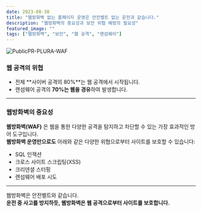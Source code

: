 ```yaml
---
date: 2023-08-30
title: "웹방화벽 없는 홈페이지 운영은 안전벨트 없는 운전과 같습니다."
description: "웹방화벽의 중요성과 보안 위협 예방의 필요성"
featured_image: ""
tags: ["웹방화벽", "보안", "웹 공격", "랜섬웨어"]
---
```


![PublicPR-PLURA-WAF](https://github.com/user-attachments/assets/6c5dee0a-d39a-49ae-a4bc-b30bb12ae770)

### 웹 공격의 위협

- 전체 **사이버 공격의 80%**는 웹 공격에서 시작됩니다.  
- 랜섬웨어 공격의 **70%는 웹을 경유**하여 발생합니다.

---

### 웹방화벽의 중요성

**웹방화벽(WAF)** 은 웹을 통한 다양한 공격을 탐지하고 차단할 수 있는 가장 효과적인 방어 도구입니다.  
**웹방화벽 운영만으로도** 아래와 같은 다양한 위협으로부터 사이트를 보호할 수 있습니다:

- SQL 인젝션
- 크로스 사이트 스크립팅(XSS)
- 크리덴셜 스터핑
- 랜섬웨어 배포 시도

---

웹방화벽은 안전벨트와 같습니다.  
**운전 중 사고를 방지하듯, 웹방화벽은 웹 공격으로부터 사이트를 보호합니다.**
